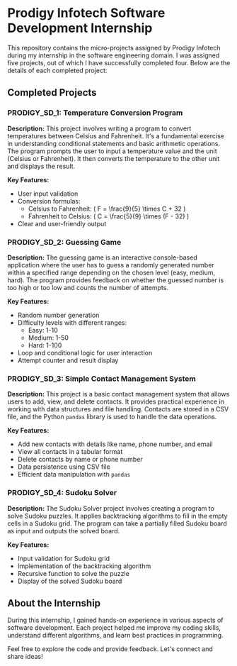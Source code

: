 # Prodigy Infotech Software Development Internship

This repository contains the micro-projects assigned by Prodigy Infotech during my internship in the software engineering domain. I was assigned five projects, out of which I have successfully completed four. Below are the details of each completed project:

## Completed Projects

### PRODIGY_SD_1: Temperature Conversion Program

**Description:**
This project involves writing a program to convert temperatures between Celsius and Fahrenheit. It's a fundamental exercise in understanding conditional statements and basic arithmetic operations. The program prompts the user to input a temperature value and the unit (Celsius or Fahrenheit). It then converts the temperature to the other unit and displays the result.

**Key Features:**
- User input validation
- Conversion formulas:
  - Celsius to Fahrenheit: \( F = \frac{9}{5} \times C + 32 \)
  - Fahrenheit to Celsius: \( C = \frac{5}{9} \times (F - 32) \)
- Clear and user-friendly output

### PRODIGY_SD_2: Guessing Game

**Description:**
The guessing game is an interactive console-based application where the user has to guess a randomly generated number within a specified range depending on the chosen level (easy, medium, hard). The program provides feedback on whether the guessed number is too high or too low and counts the number of attempts.

**Key Features:**
- Random number generation
- Difficulty levels with different ranges:
  - Easy: 1-10
  - Medium: 1-50
  - Hard: 1-100
- Loop and conditional logic for user interaction
- Attempt counter and result display

### PRODIGY_SD_3: Simple Contact Management System

**Description:**
This project is a basic contact management system that allows users to add, view, and delete contacts. It provides practical experience in working with data structures and file handling. Contacts are stored in a CSV file, and the Python `pandas` library is used to handle the data operations.

**Key Features:**
- Add new contacts with details like name, phone number, and email
- View all contacts in a tabular format
- Delete contacts by name or phone number
- Data persistence using CSV file
- Efficient data manipulation with `pandas`

### PRODIGY_SD_4: Sudoku Solver

**Description:**
The Sudoku Solver project involves creating a program to solve Sudoku puzzles. It applies backtracking algorithms to fill in the empty cells in a Sudoku grid. The program can take a partially filled Sudoku board as input and outputs the solved board.

**Key Features:**
- Input validation for Sudoku grid
- Implementation of the backtracking algorithm
- Recursive function to solve the puzzle
- Display of the solved Sudoku board

## About the Internship

During this internship, I gained hands-on experience in various aspects of software development. Each project helped me improve my coding skills, understand different algorithms, and learn best practices in programming.

Feel free to explore the code and provide feedback. Let's connect and share ideas!
